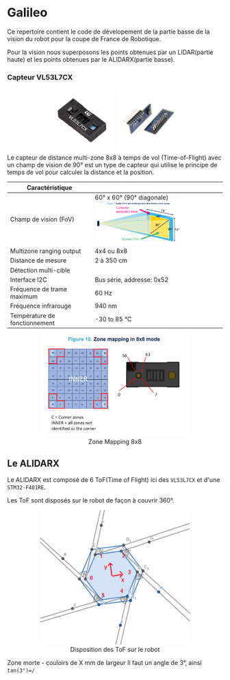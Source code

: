 # Galileo
Ce repertoire contient le code de dévelopement de la partie basse de la vision du robot pour la coupe de France de Robotique.

Pour la vision nous superposons les points obtenues par un LIDAR(partie haute) et les points obtenues par le ALIDARX(partie basse).

### **Capteur VL53L7CX**
<div style="text-align:center">
    <img src="LidarUsingVL53L7/vl53l7cx(1).jpg" height="150" >
    <img src="LidarUsingVL53L7/vl53l7cx(2).webp" height="150" >
</div>
Le capteur de distance multi-zone 8x8 à temps de vol (Time-of-Flight) avec un champ de vision de 90° est un type de capteur qui utilise le principe de temps de vol pour calculer la distance et la position.

|Caractéristique||
| - | - | 
| Champ de vision (FoV) | 60° x 60° (90° diagonale)<img src="LidarUsingVL53L7/fov_Tof.png" height="100" >|
| Multizone ranging output | 4x4 ou 8x8 |
| Distance de mesure | 2 à 350 cm |
| Détection multi-cible |
| Interface I2C | Bus série, addresse: 0x52 |
| Fréquence de trame maximum| 60 Hz |
| Fréquence infrarouge | 940 nm |
| Température de fonctionnement | -30 to 85 °C |

<div style="text-align:center">
    <img src="LidarUsingVL53L7/ZoneMapping8x8.png" width="350" >
    <figcaption>Zone Mapping 8x8</figcaption>
</div>

## **Le ALIDARX**
Le ALIDARX est composé de 6 ToF(Time of Flight) ici des `VL53L7CX` et d'une `STM32-F401RE`.

Les ToF sont disposés sur le robot de façon à couvrir 360°.

<div style="text-align:center">
    <img src="LidarUsingVL53L7/ToF_NumberSensor.png" width="350" >
    <figcaption>Disposition des ToF sur le robot</figcaption>
</div>

Zone morte - couloirs de X mm de largeur
Il faut un angle de 3°, ainsi 
``
tan(3°)=/
``